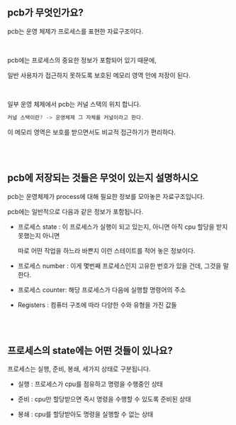 ## pcb가 무엇인가요?

pcb는 운영 체제가 프로세스를 표현한 자료구조이다.

<br/>

pcb에는 프로세스의 중요한 정보가 포함되어 있기 때문에,

일반 사용자가 접근하지 못하도록 보호된 메모리 영역 안에 저장이 된다.

<br/>

일부 운영 체제에서 pcb는 커널 스택의 위치 합니다.

```java
커널 스택이란? -> 운영체제 그 자체를 커널이라고 한다.
```

이 메모리 영역은 보호를 받으면서도 비교적 접근하기가 편리하다.

<br/><br/>

## pcb에 저장되는 것들은 무엇이 있는지 설명하시오

pcb는 운영체제가 process에 대해 필요한 정보를 모아놓은 자료구조입니다.

pcb에는 일반적으로 다음과 같은 정보가 포함됩니다.

- 프로세스 state : 이 프로세스가 실행이 되고 있는지, 아니면 아직 cpu 할당을 받지 못했는지 아니면 

    따로 어떤 작업을 하느라 바쁜지 이런 스테이트를 적어 놓은 정보이다.

- 프로세스 number : 이게 몇번째 프로세스인지 고유한 번호가 있을 건데, 그것을 말한다.

- 프로세스 counter: 해당 프로세스가 다음에 실행할 명령어의 주소

- Registers : 컴퓨터 구조에 따라 다양한 수와 유형을 가진 값들

<br/><br/>

## 프로세스의 state에는 어떤 것들이 있나요?

프로세스는 실행, 준비, 봉쇄, 세가지 상태로 구분됩니다.

- 실행 : 프로세스가 cpu를 점유하고 명령을 수행중인 상태

- 준비 : cpu만 할당받으면 즉시 명령을 수행할 수 있도록 준비된 상태
- 봉쇄 : cpu를 할당받아도 명령을 실행할 수 없는 상태